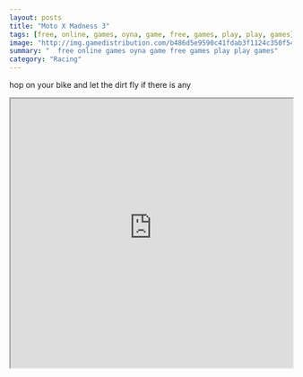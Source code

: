 ```yaml
---
layout: posts
title: "Moto X Madness 3"
tags: [free, online, games, oyna, game, free, games, play, play, games]
image: "http://img.gamedistribution.com/b486d5e9590c41fdab3f1124c350f541.jpg"
summary: "  free online games oyna game free games play play games"
category: "Racing"
---
```


hop on your bike and let the dirt fly if there is any

<iframe width="100%" height="480px;" src="http://flash.gamedistribution.com?game=b486d5e9590c41fdab3f1124c350f541"></iframe>